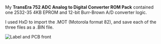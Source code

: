 My **TransEra 752 ADC Analog to Digital Converter ROM Pack** contained one 2532-35 4KB EPROM and 12-bit Burr-Brown A/D converter logic. 

I used HxD to import the .MOT (Motorola format 82), and save each of the three files as a .BIN file.  

![Label and PCB front](./SPUromPackinside.jpg)

